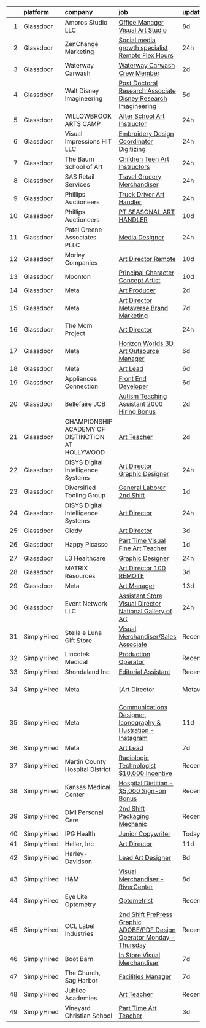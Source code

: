 

|    | platform    | company                                          | job                                                                                                                                                                                                                                                                                                                                                                                                                                                                                                                                                                                                                                                                                                                                                                                                                                                                                                                                                                                                                                                                                                                                                                                                                                                                                                                                                                                                                                                                              | update_time   | location                      |
|---:|:------------|:-------------------------------------------------|:---------------------------------------------------------------------------------------------------------------------------------------------------------------------------------------------------------------------------------------------------------------------------------------------------------------------------------------------------------------------------------------------------------------------------------------------------------------------------------------------------------------------------------------------------------------------------------------------------------------------------------------------------------------------------------------------------------------------------------------------------------------------------------------------------------------------------------------------------------------------------------------------------------------------------------------------------------------------------------------------------------------------------------------------------------------------------------------------------------------------------------------------------------------------------------------------------------------------------------------------------------------------------------------------------------------------------------------------------------------------------------------------------------------------------------------------------------------------------------|:--------------|:------------------------------|
|  1 | Glassdoor   | Amoros Studio  LLC                               | [Office Manager   Visual Art Studio](https://www.glassdoor.com/partner/jobListing.htm?pos=130&ao=1110586&s=58&guid=00000182de1459c29524b0ac61ae6c3f&src=GD_JOB_AD&t=SR&vt=w&ea=1&cs=1_526ccbc9&cb=1661583252283&jobListingId=1008079605551&cpc=2CAED5C921A5F994&jrtk=3-0-1gbf18mfbkckq801-1gbf18mfsgagk800-696f89f6fa5ef1d8--6NYlbfkN0CsHLZhVaSRyxX4eWT-WI9jKtSd0n0G11sDIcHFyO3vZARziBM-Mrb2J7P7rK0TY9VAVLdwdC90gZF8QXdv1tDB9Bnyqdf3oeqRvIw0coleYUp5jInAsQ-nnCs2Mo1MztndXuBtSTRX5X0bJPcWsDGjCc-jtl4Z8B15v5d5DZvyTnQzVLFX0Ve1KmcPz3fXgJkIR8O-3h7wBO8-lr2BbiOYH5DTzMjvN56GNU5_t5MN4hbjy_0Gz8GQrBpHab7YLUWJ6XIY1L8z7ErC-8VB05XBOowNYQw0baBf_6V0S6BceIMhQ4-j73YKolRReDVrQZwMS7JijaBW1-7GlZItek-P1iQGfJhDyXYvFpJKlx3WfMsowyM3ZZ1bGH8GT7xd4EXVzeet-Os_XLOYEt2iptJnEvpRRH6QuuvhStEyJu5w-kZQOWrKJCZvZhvwVnDXI4AJ4XbZfl-mUKPvZAwxCmZnVnVzq-O0CkHngrhMiWTEmXJ34U-J8gxxff4Bkdj731KPoY--q7tnlg%3D%3D)                                                                                                                                                                                                                                                                                                                                                                                                                                                                                                                                                                                        | 8d            | New York, NY                  |
|  2 | Glassdoor   | ZenChange Marketing                              | [Social media growth specialist   Remote  Flex Hours](https://www.glassdoor.com/partner/jobListing.htm?pos=123&ao=1110586&s=58&guid=00000182de1459c29524b0ac61ae6c3f&src=GD_JOB_AD&t=SR&vt=w&ea=1&cs=1_a555169a&cb=1661583252282&jobListingId=1008097089832&cpc=C4A69CCDBB3B9599&jrtk=3-0-1gbf18mfbkckq801-1gbf18mfsgagk800-cc59ad877b1d5c37--6NYlbfkN0DdLn5tXN_RiyJSiFodarGZFJKa8s6F6AK0THPBWp05MQOFQCzoYzZxMhuFslO7ZNThBzeeXkP-N6w-D-MwDaAx6x5tjMKegXvQ5a50KA5rTw7QeKenGgHlCc5YedCXJ_x32svpPV0INv_c0T9ixdWInxrPRPAot0y60xrDqi-KNJpf3VgJh_9cWhIpEj-s6yMzIvjqS3-9siyRdnRYBZmMSKkaP-2Yt5rTbwsk8gSE_mulLWz4OPRTrenUYD01dlxPz5Wcr_mStitwbyaDQuWF9NEk1ZaVc2hlzyPeXH5rUZr9Z2POkIoPTrGgojsynae66BIUzbjFJ_wZ-CsKx-NYCauXzuHIJGX598gfsyjVQxMsGFMSmrV7ImhQJ5em2qOPSXcjiAyhq-I6f7vWfmix90DnJxDhJNqNM4_CMqyiMnt9CWGFqeJXsxm28kW3ffOjOrakXhCsjddzuKDslsroh6oSIn3E1xspMApmcTgYWlGLBZdaZcE3CjgZzCldL1c%3D)                                                                                                                                                                                                                                                                                                                                                                                                                                                                                                                                                                                     | 24h           | Remote                        |
|  3 | Glassdoor   | Waterway Carwash                                 | [Waterway Carwash Crew Member](https://www.glassdoor.com/partner/jobListing.htm?pos=117&ao=1110586&s=58&guid=00000182de1459c29524b0ac61ae6c3f&src=GD_JOB_AD&t=SR&vt=w&cs=1_22fb4771&cb=1661583252281&jobListingId=1008091475821&cpc=1120CD366D53BFD9&jrtk=3-0-1gbf18mfbkckq801-1gbf18mfsgagk800-5d639d774ad580fc--6NYlbfkN0D8O-H_wUvDZzcT664clKWU_YBfYT-A9tKBwOCfBRnV_0XugKRruTf4p3srFBOZ8umhIoBtvODp6aDSZ09QmMxmLfHULB3U-jyEsljy2cD7fLoUtSwJ-LXUzdIWL5HgfRYsx9sEwBrflTr-CTpmsmkD6kUVFv1Z2QsKJe9q27iljoq_Nqh8PXyV_aAMfbyvymulRbN2fmV2QCOSzLR1aXqi4qeMuxFi7HPdxktbVpAg2J8eeii49V3dlCqAhSMZWtGIH5dmxiOxowJtXXuIvgRia_R6O12zbGKom7V5TEfpff2adRQUrPHrh2l54oJg8eq8N7ahI5ITjLKfWD3DIqq9ietSzQz0qEA7H2U-RW22XSes-vCBXkFLi0cuXL5wl19IyVpBTy5g8_p9k2GBsQwH_yKEzvSc1fm4o-8zLmWD5iEN5RuvL26v1cWlDV2HyHACJwAEWJfU0w%3D%3D)                                                                                                                                                                                                                                                                                                                                                                                                                                                                                                                                                                                                                                                                   | 2d            | Kansas City, MO               |
|  4 | Glassdoor   | Walt Disney Imagineering                         | [Post Doctoral Research Associate  Disney Research Imagineering](https://www.glassdoor.com/partner/jobListing.htm?pos=122&ao=1110586&s=58&guid=00000182de1459c29524b0ac61ae6c3f&src=GD_JOB_AD&t=SR&vt=w&cs=1_954d6212&cb=1661583252281&jobListingId=1008084142149&cpc=217C45A42544DB93&jrtk=3-0-1gbf18mfbkckq801-1gbf18mfsgagk800-7f463bbb6c85db1a--6NYlbfkN0DAFTyt7pbDCC2JPO79CSdi1dIb81yjczP5qsKcZIxgiYm3-7g-689UDqHItQTwke_kPIYZDxVm-ALLPdgrDzQwUVP_sGPnezeppmUXtn9dJrmW2UEE8mhqrHMiiQ13qtgFdLll08-2PlaAMNLkiKyYdDPJ9ELJd-MPHtHLtDFUZamkdSA8IBbAvyUqNWu9GaSMNS_n0K0YfWk2XBxOv_sXJA2n3dy35DykZf_RrVTflTPV0HQbnOuWGQ9fc3xp0yTu-W7O5S94r4atHQBJDjASNLFeaxJ99jfmiWbF0KgmCKRtEk62iGUcNRX8VONMOfnVAbJMKGn2xf_5AWYXmNuqZ2JvQl311cjedEhOkWS0QL1sFkgNPnqxPjY9caPZ59KyQeC7f8d5STMXrWbAzQb3opexMgofK0wR3Zk8CAzKvG8BTBBCrYKT)                                                                                                                                                                                                                                                                                                                                                                                                                                                                                                                                                                                                                                                             | 5d            | Glendale, CA                  |
|  5 | Glassdoor   | WILLOWBROOK ARTS CAMP                            | [After School Art Instructor](https://www.glassdoor.com/partner/jobListing.htm?pos=104&ao=1110586&s=58&guid=00000182de1459c29524b0ac61ae6c3f&src=GD_JOB_AD&t=SR&vt=w&ea=1&cs=1_6270b1ac&cb=1661583252278&jobListingId=1008097169340&cpc=F6166180ED45EB11&jrtk=3-0-1gbf18mfbkckq801-1gbf18mfsgagk800-3f3526c8a7e886d4--6NYlbfkN0DLxniXb9xd09bch3T7EymxCrgj1jiT2kSu__xrmi42oF2YgoI96r1rZN47Cw33qDa-4PskbWzkLzBnR4-gK0k8kocjCkVEBNidBNBb_SS30VUH1nziEMb8LAaY6MUUwWk4RsryZEBD2HLe0lOspbhHUNDBNGXQtBn4JFhcrIJv6wH8fO4tqzJnrWgf6a_0PIxscrZx9rm87wwPYFytN6F_QCU0yqnB1czzq1JrVY6dapgTygseVSJ-bt4Pw8vKDQ3TylvPRsO_dOlsur8t8XPC-rAUc7n0S0IsEpjigAd4bsYE28up-XeIrdQr-bBtGIFzzbGAwb_JYxX3TgW_1dF2N71qy3rXryC6fS_OxNuxe2yfxrvkQvAXUOTPOln37oneUcq6RuXQR4BFGvX423aTNDMWUJpL_tlHy2QfAdQRsIPzGio3Nt8Lo4aZoqLQUHoHaYIlJLlIrfmaXLHemZvkP8UNBBg2RNXvLG3FPdFsrL_CZt-mWDanMQqGCl3NQDKj_4kPLmK-pw%3D%3D)                                                                                                                                                                                                                                                                                                                                                                                                                                                                                                                                                                                               | 24h           | Tualatin, OR                  |
|  6 | Glassdoor   | Visual Impressions HIT LLC                       | [Embroidery Design Coordinator  Digitizing ](https://www.glassdoor.com/partner/jobListing.htm?pos=107&ao=1110586&s=58&guid=00000182de1459c29524b0ac61ae6c3f&src=GD_JOB_AD&t=SR&vt=w&ea=1&cs=1_473498e8&cb=1661583252278&jobListingId=1008096844227&cpc=90E10D0C903B794B&jrtk=3-0-1gbf18mfbkckq801-1gbf18mfsgagk800-df2fed9b832d6516--6NYlbfkN0CF634O-KVhToyPCYm24OoJfHlWCs0MWV6RwLN24CYWrlGpCiDnZc8QE-R52spu7Fa4nhx4dl9WYqHi9TufXh2dR6eS_edoJxiBtrvYLGmTFyiViVHLTPPwSh73blIuVdU-L2jOe3XhH9QPuMDelk6aPiTO3JpMbhqEPaOhku5uIrGa__Ms0LgKeHA1b5NgkYxAg1bIg66CoCmEYYM2ltp8UtceJeS8B1S7ucNCtS2yvyApHUr9lBy1-SnYdxDpAYHXXl1roqSif7cd2vWahJ_oX8nXjcX7fdVGVoyEU8-g4IMEQ8yZJI0tEA7qpdJ2EWxwYicXa1A51WM3iw6FyJCNjbxiumW_qOkQIQtJ6xBSqeoHaK_AcnXZ3JH4u7AeN9LOv6nAEeNe0X4T2xVKTxE9fEMFv3G8rVf30HdpcRbe-7Pmsbid15Vas1jj4iVzMI5zltGklZAAf_gPZDeMadJRfSJCvshrg4N_h9HDb_ZNbrZENq5AizmRP5gjrRfSUBcGx33T1BwccD2qCKY-ge0rI-WC498Xmqo%3D)                                                                                                                                                                                                                                                                                                                                                                                                                                                                                                                                                              | 24h           | Milwaukee, WI                 |
|  7 | Glassdoor   | The Baum School of Art                           | [Children Teen Art Instructors](https://www.glassdoor.com/partner/jobListing.htm?pos=112&ao=1110586&s=58&guid=00000182de1459c29524b0ac61ae6c3f&src=GD_JOB_AD&t=SR&vt=w&ea=1&cs=1_3a53861b&cb=1661583252280&jobListingId=1008096851553&cpc=59DF70BB7E75A6DF&jrtk=3-0-1gbf18mfbkckq801-1gbf18mfsgagk800-ab24f4a932d68ff1--6NYlbfkN0DzaDHVbxJ-LJZej0v9fk4K-FwNocoxjQ_zxp68kPBvcnDJ4c9ythlA6HojQ59X9-iP69_nCopKKtDie4LVmDzW5uXwY0Jg6R8KlmscmRIcFBkR3aBzzS6El1Ec1vIbvg-wP9_13-qrJG9P5s_3lCODgLrDylKDr7gqiSyTUFhft7fazyi_Byh9gzpNjVxcQlrVVCONbDdkE6wYNT4jR6MabVNOCHxNysE4DmI1Pky63XdqCircu8pTi_B-AJQ7uTigs-AO6riWXHpXNer6n-7cuHobnu4iZ8D1XSlpBr_geD5OtBM3J4dzcNcj6Z-Rd4BWSxN4GlcuIiMgQEtzt9SJTBucx7kxl9Ayevk_-67CmtyeJlajtzgfwSGtvhbRdNliKIs6lJVRdD8fXkbnXRhbKAIyHQsB-JUA5FwQTHYYgNGPnnm3I-2BWxA52NQ6fZIHW73GrGPIv7KhAKl_XCvIfEAJ2mmSY0-t38wTs4gU8YxMm6E60qILGn-oEl3DDpd2ffow_WYH6w%3D%3D)                                                                                                                                                                                                                                                                                                                                                                                                                                                                                                                                                                                             | 24h           | Allentown, PA                 |
|  8 | Glassdoor   | SAS Retail Services                              | [Travel Grocery Merchandiser](https://www.glassdoor.com/partner/jobListing.htm?pos=113&ao=1110586&s=58&guid=00000182de1459c29524b0ac61ae6c3f&src=GD_JOB_AD&t=SR&vt=w&cs=1_06617806&cb=1661583252280&jobListingId=1008097605505&cpc=39A4E8CE329AB187&jrtk=3-0-1gbf18mfbkckq801-1gbf18mfsgagk800-309e5348c06d7e30--6NYlbfkN0CQzBVlL-_S2-4_8H9JZKVxYwIQBEeV1NOJ5l8B7VNgiy0V1NVle_ip5MoNZWZfLEdm6rXUZMPtJuHZLt73w3qCHeqyySDrOovlVLIexZRYMWKKR5FCCamRallw240sxEdbz-sz1ssOwAA2GkkiXIkR0daan_59UdbatMzwnmvHP_UxZzTLM4YVly9OD92LTeqocnmpezlsxDUMhV7MobzMQLjajrMXX50WwP3vzxzbKR5sTl0ZFo1v5lObzySRdzXN0ya29P7HzFyUd8VJ10ulNC4FTxBwcm4bgnbWxX6vAOt_Md4bWzkrUxhD79lTdSu5M2tPJ1660ucNF2_gRhiy1TZWxMJO_oO2r-Qcz5-nAOMyazs2D8btQZzKrt6MbyoZvcYbz9_tdRLWHKZEkxHJNge2J0EDs9I2VrQSsoUf9Rg3oSQmquKQ1kQ7mOUNXQMQ0JaoQCZmusTyj7em6ATS6cVhrCoDha154AmCh4DkCIXV7xz_5Ct67ZjpJYCAtkQF2hs2GVJnsNj9fBBds8jN2xc9a73rxJ5Gzes3KXYfs1hUc4WuyFOmZbNEh1Ww3VCqiYXNRaMIAdB79m_epbXM)                                                                                                                                                                                                                                                                                                                                                                                                                                                                                                                                | 24h           | Pueblo, CO                    |
|  9 | Glassdoor   | Phillips Auctioneers                             | [Truck Driver Art Handler](https://www.glassdoor.com/partner/jobListing.htm?pos=101&ao=1110586&s=58&guid=00000182de1459c29524b0ac61ae6c3f&src=GD_JOB_AD&t=SR&vt=w&ea=1&cs=1_21748415&cb=1661583252277&jobListingId=1008097471609&cpc=EB7D0C48CF87B7DE&jrtk=3-0-1gbf18mfbkckq801-1gbf18mfsgagk800-0742a990cf271214--6NYlbfkN0DyptmyVFOP9rHRQomu1Td26-wpbMXjx16L_ShAujlzKCobDmtA4_roqKG-z4B4zpfMToGKneum-ppSJPZ51TOYjj7bi3NQuSN_9Kcpa2Tp3ZuzYYm_s6Z5B1wLj6Ux972ueizhdp_VLqXY7S_vFknJH1RH5L7Rat_UC8t9NDBNKgdhTyIirPTQWWBpdcewILvw4A84mqpQyc7XeUouybeGt9GN7myGT1wuxC95yfiDa_6ctjQv3hgFlkCiVYeiqdpiweaaks805okvPnCkfCdYtrPK9iId7J0pQP_1MHBWAWZUMHv7oJrJbC1nZiUBH--tRUQGb68VzPT6svBz27E3rnCelYaU0Yj7ZiDz0SCG5ZqELSrNtrs8OKjqoMN2_JleolS2dd3ds7p_PMXZ7vSGUggutgu7R8XCZiRHUCW79AN88f4E3-Vy-gnmhmSrt9fVf1tMYdl_IBC-nB839wwkuzqSCQDXnXa2R7xfj_CVcB9ydJXz027pQT3_iiopgMbQiXWe0P6qog%3D%3D)                                                                                                                                                                                                                                                                                                                                                                                                                                                                                                                                                                                                  | 24h           | Tristates, NY                 |
| 10 | Glassdoor   | Phillips Auctioneers                             | [PT SEASONAL ART HANDLER](https://www.glassdoor.com/partner/jobListing.htm?pos=108&ao=1110586&s=58&guid=00000182de1459c29524b0ac61ae6c3f&src=GD_JOB_AD&t=SR&vt=w&ea=1&cs=1_e88f5087&cb=1661583252278&jobListingId=1008073800450&cpc=B5F6D74B4EF69A07&jrtk=3-0-1gbf18mfbkckq801-1gbf18mfsgagk800-a59bad129a226b09--6NYlbfkN0DyptmyVFOP9rHRQomu1Td26-wpbMXjx16L_ShAujlzKHmxu3lP8I3oT4iwkoos8lCBoi7_HHnfh7WlPnpvc-Wuj7qlAfZgULfooTc0yvhqEnJD0J7glwoJbLAc6Ew74RGB77jH9pv3tw2d8yBAQYiGUno-7-bq-a3Swz6NUf7caT5trSrSiLLRHsxOoK_QNERcxWDCkDPGngDnINp3eJLYaXKW9rv6HyLdq6aq56DOowPn7_5jPdiOqfKjtLdyoeD-XnSARyZRTaCL9qmGygh9l6DqUMmxeoKFh-wreecCh9aAc2rrx8PC0PD9Oa1d8OcDaHM-znAEZtnnE-_QIclszsDtsX19d3HCviho2FAEzfSWwRzuMazF-BZg-tLMzFkPwKuN-sgk1ggaGBUehJo0-Q3U9Z87AAVvv5_jZq4OdL7GI_vI2FCng0c5hVsfE8vrrYL6u9yagRUIGB8EV__CyDtPzIVLx-418GSF4zItVj8AgyAFSz0X1YA4q4RPITBWVPCg-VhgAw%3D%3D)                                                                                                                                                                                                                                                                                                                                                                                                                                                                                                                                                                                                   | 10d           | New York, NY                  |
| 11 | Glassdoor   | Patel  Greene   Associates  PLLC                 | [Media Designer](https://www.glassdoor.com/partner/jobListing.htm?pos=111&ao=1110586&s=58&guid=00000182de1459c29524b0ac61ae6c3f&src=GD_JOB_AD&t=SR&vt=w&ea=1&cs=1_921f3aa4&cb=1661583252280&jobListingId=1008097891068&cpc=A0032DE20586B9BD&jrtk=3-0-1gbf18mfbkckq801-1gbf18mfsgagk800-caa3e7e7b5a488d5--6NYlbfkN0B9WjV7i3B5AXY7ZAAe3N78B_OE_92OhfT0njimTt-bFc5EOwFZuGjd_gLqDq_PzKV2wdh_RIwvdY9CveKZ2okalsUlRKE-naO2-4SppJRVrVhsH39yS7QdV2jOXxfl3JR_phcvMdXqnFE5qg9ucuyQVihfASGtcPYhZ6cjG3KDuBRxOZEw3DKu8gufdZ06KOATE4QENfy7gnx5F5K3jDxU-zCIDLojQ7KzwcL36r_ftiLkAECsrpu1KBJjEZNdbOjDUb8Ie-NkVvMt4mSkrPb_OTGsk7isxS05YBmJ8qlHsTiGBF4LqeyTeAEd221y4298uKu1fW3UnEfIYYN9eDm62F26kxP1L4hWmA79IXVok4UhTFKKe0sQnaEOPcjrD4UcXlpZTiGME3t9uG7HY_AXSSse5aDx9RQ_ie8d60w0FLuFMPQ4xCkuarAjv2c8i5d4ou35jLCaTx4Wv9COfD_VurAPTqf73fRt34Rd4_AtDOUbp7Fw288cZJOPsCvt3O0%3D)                                                                                                                                                                                                                                                                                                                                                                                                                                                                                                                                                                                                                          | 24h           | Tampa, FL                     |
| 12 | Glassdoor   | Morley Companies                                 | [Art Director  Remote ](https://www.glassdoor.com/partner/jobListing.htm?pos=121&ao=1110586&s=58&guid=00000182de1459c29524b0ac61ae6c3f&src=GD_JOB_AD&t=SR&vt=w&cs=1_f876e94e&cb=1661583252281&jobListingId=1008073171335&cpc=F41FEAB56D215062&jrtk=3-0-1gbf18mfbkckq801-1gbf18mfsgagk800-e80066f266634572--6NYlbfkN0DlkhVLciOhxMKg0RQUlkqKrj3osJEH2Jc6bXeaF8ydz74wDbfJXJ964nVhk1mlF0YdMXKe8FLYfMf5jLGDMQBGlti2wttIVdByJrJbY3pi3fzkalLVZLCgptw_Ejsv7hHyKs0bwt86VXvw5jbDtnhWCD5_-oIsoi2iDi62F5zQ4yOC83kSK6pgQk8q_0gZ41RLdG0jVFbJTuYV0r3VGg1GP7oPwJNFe51pUSdgj3kq1u7NQevDztrHrR437NA0wzUrZdIdt8NQ55-kRHEOf0RnmWQivpcuc0ky5vL7BM0e2u6pAS_vxyt1CtzCUr2aOQr5DLz2EZuPTjtdKXXqvIIAKK37ODCHK1P4YM82Iu1FvsrJFkXb1Tmt-yLErduT-dZQQnchYZNGUrX9Nt-D6QJ1rv3C80Po1pOfUgLzZlwtBQBZHcCGbs_moBpjPx6Eglm9_VhvKAWQ4yv12S80B9LnPGx4znMm7vB81V9jtVMekQ_PiVKSypZa8tQcCVLNw0JMTCk0SENpOUUhYXaX5X1R5BSKYfxpdW_6QIXROQQkGvsbvNBPkbFJV5VdZZ7_uV6sMC0XYq-mcW1m-xTurGSxVmDY6eYDNnt2f6NhbYloCC2NJ0GezmjJC9D9g2N2hr_zeRVAYI2NYxSPsNdZbFLdA8wS7O1MeFJ7we9eKEFEVQiZRHM_Gdejewe1K8M5xsqMmhctx1mMMef0vQ0SzwYz4Rt2vtfxD0i-u_XGIipgW3Pn2xIDGDHwVEx8Wd7nweU%3D)                                                                                                                                                                                                                                                                                                                                                        | 10d           | South Carolina                |
| 13 | Glassdoor   | Moonton                                          | [Principal Character Concept Artist](https://www.glassdoor.com/partner/jobListing.htm?pos=106&ao=1110586&s=58&guid=00000182de1459c29524b0ac61ae6c3f&src=GD_JOB_AD&t=SR&vt=w&ea=1&cs=1_bdb1cd1d&cb=1661583252278&jobListingId=1008073918585&cpc=22ABB673398E21F3&jrtk=3-0-1gbf18mfbkckq801-1gbf18mfsgagk800-711eb51c77d8815f--6NYlbfkN0DeXU0vMxLyKhfauY-dgUBa_3v1DHLtGGo4EP_Dl8CiYxWmGmi2SrY3nqq8NyI5Cw7ayTIWTsQZYYt-odM0qAwssdMXIuNJdXB9Um0ErrK4sER3CfHh8Uj_keUrAbC47M_zrfwD2plL6r4ub-v-q-Boxv4Qy4mH8RFirVvz0Wac9ymWZ_XXfh3madG5tLA9lt9tWnFNo5l4NUz0bwJ-XgJP67vOZkgi1JZxpzRLB-kXshmxUjhrkc0JvGUz2Ei0LnLlTUsdU7HCu1Iv0HhKKB4zEbh-Ja0STlUIkGw9NxJ4SH3MMCVyRzAynCaQVywiTgQsY1_-sfjRemrIqLj_cLesfzLrl_MU9HKRQDSw6eb6ncPNBR7PO_L3s1iYByzWqh64BzT4wEU64nnDSTOdPyNATwJ825cMWtDqrY5LXQvQX3vGZpINQowamop4v3Kug1UglP-NUJWBwvpQ8VahiWPwovu99O8nRwhEBPyvEmUT8mMHLj0ThR3n8Uo1I1lAqfqZwSCrMbwaknJnmuLrGK5I)                                                                                                                                                                                                                                                                                                                                                                                                                                                                                                                                                                                    | 10d           | Los Angeles, CA               |
| 14 | Glassdoor   | Meta                                             | [Art Producer](https://www.glassdoor.com/partner/jobListing.htm?pos=114&ao=1110586&s=58&guid=00000182de1459c29524b0ac61ae6c3f&src=GD_JOB_AD&t=SR&vt=w&cs=1_3b173dc2&cb=1661583252280&jobListingId=1008091260180&cpc=9DC6E4D8324653EE&jrtk=3-0-1gbf18mfbkckq801-1gbf18mfsgagk800-2970004b5628a417--6NYlbfkN0DYl4UJW4r1Vl7FEn6T9F-rD9lpC-0oMJVSiWjK_MGUd8e8cHXcpv6KPyjLHZEfqkWa64WtQjPMGViPZl7GclCka9rgheOE2ZCKBS8zn7uV1DWDgRv4I3SoWXvh_KGIDfloPWJmjKypOWs2a5_yvRkqrTlI4wJ5cMl-8Y_j9H90nFJO9RZz6auYJG6cqzwZy3_81nljR1UYplMHqWYBj7yY-iMwNod0c6dY840e9juOGrVDUAK6s0NOnH7_wzTZe8O72mNt9XM3I-6DQxEI9EzKL5arFkH7-mKG4JHUyiIbgwR02NRnuWezhPZn2GP-TjsiS5iSMWKIT2V4uKoxbOVQUvFxLiR-ys9QmbYLlzd2NHMhF59vggZRCgOFx1h1Pb3tNU-EB-r5mxdjW9jN9AwdqOuSwJiX-tM2rKWATKH42kRf-qhWXqOSJAk8MTzrz9ym2QKMEUo1uXlD_HRFe_G4htEBrVLbApsgJ_CKyg-ZPgnMnVtavUCLcoc15C3k-zioiuIaFiB-Ru6ir5c2l6D7rHVqYquC0SiUd8wW1YgKgnIgg6AgTZyhezETea1uBzG6VqMtCJmUqyqv8v_UTxUEWnYWPcSwbwJGZgn2EHX96QbWhQpKcZs5p-jZyksPWQtqooRiqRoE-hdspKS2e34uWCW9aPzTqGAMnQYbWdJ_GyhfUGZqTSSHYfFCbh8glklDm0S8wRWFTJ0bEMPUn9y2yCLQzcJqFx9i7Lp9Lh2XEGygIhNR16raQDif5VesFA5v_uh6jAElOBFNmz2XJUW4XzDEQXj9Mn5y6O-2xdXzJde--kUO4dpyP_xZ9_TyJ5Tqz3jm5pL5aOFO7bTMq-RA1cWlVBC-ER87yUa0ZpBR3HRNpw3Rng-F9GvK9cLZ9Dk6GFyA80HRmRlJf9KU5E56jQCP1UNVk_BBxiT0KHzds8zj3YpO61hO82Cfs735KsU7kQw9J-tIW9sW_GhonH8jii4kkmbHDlTR6NULp9IiPnMR5Wwne5MgsV8R4XR3i6IZ2ojz2aKxlRX1svGc54Z7UqWAx44XH3lRF2WDcV8nQERvDLsKPXWNlq6iWM7u4-Y%3D)                                 | 2d            | Seattle, WA                   |
| 15 | Glassdoor   | Meta                                             | [Art Director   Metaverse   Brand   Marketing](https://www.glassdoor.com/partner/jobListing.htm?pos=109&ao=1110586&s=58&guid=00000182de1459c29524b0ac61ae6c3f&src=GD_JOB_AD&t=SR&vt=w&cs=1_4d115c67&cb=1661583252278&jobListingId=1008082143145&cpc=1160948BCBA38B5B&jrtk=3-0-1gbf18mfbkckq801-1gbf18mfsgagk800-5d85ac57e5bb32d4--6NYlbfkN0DYl4UJW4r1Vl7FEn6T9F-rD9lpC-0oMJVSiWjK_MGUd8e8cHXcpv6KPyjLHZEfqkWQOuzUnKhA0viuao6B-ktH6zl_2Dzepl_ql-yg37-CP2E2NdIlWwi9DdJ5meMMBatWwMejBFMxP6Gv7NiZeQo927wSejszhTEIbTWnIZpFQkRTv0byX0Phk8DvzIkprwojvHu7aa5sV6Jdg6AreIWjJQ7fdyegsOQSHXHNwUwscrHPJl3rhSEf5f_VQ7dq7wZ4NG4M5F9UFpgNSU22RvxVpQG99rerHMD2cv45RoAItQIqjtiUAHd1FEcdsTpmup_eJP662AmQ493V1zB9y_TO34yAT942x7H6uLGb625oo4T-BvkBYoC7rJEWoLKW54McwLapmQTav7sHzHyoa_SgI2U1GzDmUBjHKjRj6ynkn4t6EvyyT6InCxjjrGcjqJkZVSoj_vmcm5YU6CvzWFTkm9n4JD5w2FpnA-0wmItCUkIqjAkB069p2d3aRWJHGFEaujriFIdUh6DoPWohfpVgdZvca--iP22AZiXvRbcM5SJc1WjnrirzXhW-EFf3enTSTnctKl3suOgjO_AAcXO1AQa4iH65PH4sWIwPbEBqU2wbuiR-sNA1wVgwdxaLOI-xw_wszreTSELcwWfWbVblHeikBRVlOqa1Bxf22kuCVYfXKwbyDw3GYCj0srZK1wBqDOdQzVmOfx7vGEBipTnipxURFXsRF1QSNNOuvEjAuf8TQMqdvdfcsulsK5njZ9uMLuog_SKF3D0Jsh23tvS0onDBmCs2_AzRA0JRYFHhlelTHCX7MMrjO57lhLhtXwhu4a4CkJOzBH6FW_TdSmTDK2k2lS3whBM2zwYjCjpH4n2Vlc-aSnbHrd6gDXd0bQlk1o4oNDeotfRS4Zt-XeNY8PAaej1vYP5pHRxsWqs1gYjeQJjNmcN3Z7OgPc3lhDYvBKtCwXoKRhUhNLQnf649aqp_sleZTQw2tp0R6Glmf0kFn9gpX60dBBQH7GJT3PzuiVqkOGf9OlBnMhxCv1eOt5RxZiVyX4VQ40BfeMvb0d17mPVhwZGoTiLFo5y3pM4%3D) | 7d            | Remote                        |
| 16 | Glassdoor   | The Mom Project                                  | [Art Director](https://www.glassdoor.com/partner/jobListing.htm?pos=119&ao=1110586&s=58&guid=00000182de1459c29524b0ac61ae6c3f&src=GD_JOB_AD&t=SR&vt=w&cs=1_89fc0c71&cb=1661583252281&jobListingId=1008097814709&cpc=F4EED0218A761C36&jrtk=3-0-1gbf18mfbkckq801-1gbf18mfsgagk800-dc9f75f2f1a0eac3--6NYlbfkN0BDp_epf89aHDQhKpPegNJQ_ldQpEFZQsM9OcONMGxWx6pU56EKHF58QjVdAUvn2gWoL-Ic8rBLwVGzJNtxovU3hFXD-_TaIDAIAkxXX2pCOtlFGKJdKKMoG0XXpMAqf7B2FlDTK8le21fqVoXF5-QLlOmUHzDVaO8fUy-sKfbkHabX9KY1EWrE6u8O-T_P_u9dUT-pmVzgrSk31MNjg76BsSNrwrpY9lmNRjqyId342DPOtGX0pu7FmCp1Es91Wnos1oNnk1Ey5_YIlnf4S11NSJ635graPZb7cQDHFgR4mobK4QahfJAKKN-BROP3b2zByYf2gNzG-ae15-ZFfFTPOTTsuJmgq8DpbRBnyfI51BX_ZKCcryMvCw7_ACta_QlfXWjHYOQ4dM8HgZ149r-0zLq_tlXrYjVilmDfpeWpes2Wp78opEqdcuNvaGHmc3EOab2VsJCPPxa-A-L6-oZ9O71eDU3IVWqtZX85MTZ-87zPacvMEsrWTPA5MSvBwu6LXQMmp7aPw7GvzRlmuJy-MhyxRJSvb_zuEnKDXW78y5HqOYV-pQsZzpQj4-lUqLOunaLguYydsw%3D%3D)                                                                                                                                                                                                                                                                                                                                                                                                                                                                                                                                                   | 24h           | New York, NY                  |
| 17 | Glassdoor   | Meta                                             | [Horizon Worlds 3D Art Outsource Manager](https://www.glassdoor.com/partner/jobListing.htm?pos=115&ao=1110586&s=58&guid=00000182de1459c29524b0ac61ae6c3f&src=GD_JOB_AD&t=SR&vt=w&cs=1_f47ac1ed&cb=1661583252281&jobListingId=1008082455730&cpc=56C4EA4A1A191A49&jrtk=3-0-1gbf18mfbkckq801-1gbf18mfsgagk800-21fcd2b74825f3c8--6NYlbfkN0DYl4UJW4r1Vl7FEn6T9F-rD9lpC-0oMJVSiWjK_MGUd8e8cHXcpv6KPyjLHZEfqkU0DvzXukPfCu76D8I-M2k_elA87arVqFr8hMqhQ3ybhmaVgKQoP9OLHzxJWKpt_MtPfQWX9k9UN_PeUagowUrlsGkSJZVerz2spCNcNDTfebof3lswrzD5ThdROYYEak-D64lXKVWIlCMS70A5KJ-uYvoU6NErvusFckTg38iKQAzJ4fytbXzwPsa6Q0JkZ0wOrYOvp3vYEVplwGgHR8rnChShFD_Bjq4cIhrot_TY_UUgC8wPkMkkWyojktlAH_RCCx6a9oTOuY-dzGdvwajeKDsQygyrzqzhJhjPoIF7k-N_suTB7XUmK51CELWahdfl4qjLLGmzcsWKjnw5GcRh6y2Ryt-um428ycZ4QvjnE5fC3H-RFKTDE_rJCH_UPY0J7gXCYs1NHoDdrDjl6MeLouStFpWbLRoclogz1cWvB5-b3lYgaUUeVCvL07eRbtHVlBzuiFTv5FpYRe0WMfQ2mN-xrxbloOU6RXTzEsh-7ryD7ZiPvJOcleqN_DC1UIX2CujGcwfBC_GtJ5lOuDeUqV6zF7tfFOsYvQkjOVOIjwV9DFBM7x1wyzwW_sN2bBR-4hK2xVeGbpfJIGFSnQYUNBpfh3soMf2UYLzQrqe8TpklNHlJjkY116XsQHMQ4Vuyoha4Ks7agzO7FNFEWttvDlbSLHJuyprAhsT7xrrKiV51QFRL-IVMJHZJy5k6QSrNVKUpWf1cXM8-VlC378v7cDxWZmNhxQwQrOD_UmV1ZuR59ykCF4sT4bYhyETXkH42ipwkfvnAUvwir5_OuUYVrb4_g19GncX6ySTl0X_RD0RpZmCbVsgf1xOKmTOqwCDbNbvzwOUqPjzKwnbJITz15oDX1-0WTEJcfgzBvhPpEQUC6ZdkVRCaNK7e0_ZQWD64IPogNC4D9Pz3ifWkjFmtzjfG8rCoSe5lrsEyamSXZ2QV4YZbG66qAiWcDu8mhzXBZafvoDkUEvqo6h-mHESys8kh87moO9M%3D)                                      | 6d            | Los Angeles, CA               |
| 18 | Glassdoor   | Meta                                             | [Art Lead](https://www.glassdoor.com/partner/jobListing.htm?pos=110&ao=1110586&s=58&guid=00000182de1459c29524b0ac61ae6c3f&src=GD_JOB_AD&t=SR&vt=w&cs=1_fd7734ff&cb=1661583252279&jobListingId=1008082455753&cpc=56C4EA4A1A191A49&jrtk=3-0-1gbf18mfbkckq801-1gbf18mfsgagk800-a442a8321026a4e6--6NYlbfkN0DYl4UJW4r1Vl7FEn6T9F-rD9lpC-0oMJVSiWjK_MGUd8e8cHXcpv6KPyjLHZEfqkU0DvzXukPfCjzFBTpv6tpQ2qHPue6UkxXL_DIHcU0iNa4-Hh7RtfoMPFUd6RO4WcMs6WUXdH7-HeWMPJx229nUUgcdbkwkY8UPVp4fnTeW8LhWBkOa0s0l9nt6Qqy96gqZ1rQeLJHRL1zyk3HA_t2sLDw2AshFKpYEVYdE_fsj0KCXQ6tp3vtICwYnyULIpBeEe1NTnungm8MtpQYm7w_GyVzzpFtva4d8dqYHEEk-hs9nhXV0ELEJGV8WAwu737TU7b-cMDqsZxQA5vIIq8F9Vsa57vlq5CoLlKcciWhtcZFEgvhyraps7LJRsc8pPY-gFTKRtzmBpCFvD8aqt_M6j20OwqOM_J0d-I3HapAL_r7SP3nlHt9T45fty3rgbJ0XZej-b3lMQX58gN8D7QNhNHEy-7Nzh0-cz1hyv4UZqQn2wi3hngHGydQEwS3qRTNIqEemsgmxNFAliy9pXXZA62MGhr7-Mc8RXDVFyZ_lelt19lzKGSBWOEY3u2TnN8ilx2HsWFTxbaZ1eSwCNSkQgD5eUy1PN_7zrXJjFFwnGsSpCA7p8OQ41LtV08DyNUApjg-L2kqoBlv7OJ5bxahLIAh56hPIkA9UvNlq-h1GJTLgI3bMXRoJV3EUaBz5FXBTIyS9uiBlw-YAmKPGp5Y1jdWAEIkQ907boqlFvaYJFTqqxn3wnhwA3lG7uX12anV5JxPVe6oiKS9NCXoy_wLhV6Y0My3y20-OMdBiPR7OJ0gzqD7PA4WQxN5b8NKqHhsyEb-VK4WkSnNefdCe-I05wQ8i9RcXZKWrdGJwSLJH6SbyWClK7MY44eoC_6TqnZXXiNZSWWPy9GTD9z7OTdzTFPsqH5mCQDKvBYGbc7OoFJJLg60Rpz8S0FFttI83exA-VhLicI4yjPcqjao0MtuGTiE-SqfzEZQZs2YPS-7gQE64twM-zcbXdeUqe_-cHw74BgQNK2LaTyMlnMbj2PdAWQlcgTA4Ims%3D)                                                                     | 6d            | Los Angeles, CA               |
| 19 | Glassdoor   | Appliances Connection                            | [Front End Developer](https://www.glassdoor.com/partner/jobListing.htm?pos=128&ao=1110586&s=58&guid=00000182de1459c29524b0ac61ae6c3f&src=GD_JOB_AD&t=SR&vt=w&ea=1&cs=1_2ffb0d63&cb=1661583252282&jobListingId=1008082487554&cpc=9DC6E4D8324653EE&jrtk=3-0-1gbf18mfbkckq801-1gbf18mfsgagk800-fff52c7162c9839c--6NYlbfkN0B7asqLSFTVh84QNhoMZnykEkqd3VzFRgpMd30Tm6Y5VENC6MLRtzziPm8JMKUXcGHUSQemXTPQjO0sW2CNBVARtQ-ec8hV--TxbiMnTwXRSEboAnQUKHiiH5ITTwo2s23jlrAIea3HdeTeh0j1c6SpXIYUf3MEmoNzS7Zre51LLzh1OVlfe_5UTRYi4aicUmEgvAK8MJM92koF74_rVEhAHWzrgm2n2cTpGza7fpcuaIkIa1efJosY6bdSElL-wW9LU3fC0WNzFj2cIaeZCMkEOmXCAOsaF_dXd3ZapqSHWvMta2b31CwlFJCD7hXXXrGo0BeqV5wBMe5N9Y2xhFZlEu1fMHVUagXhauGvpymkzAB8ASe05wqgC4sQ8imhCrGoHRAJ8oYb1lMXkgPHV2TkRHK_rteGkeIA8COnaHYZwrMF-PzqfiUsedgQJ3Oq_BkG16KhU04FAx73GxUFhU8KWJbmLimjjNhhe8pa93Cq9BYonJntXQQk)                                                                                                                                                                                                                                                                                                                                                                                                                                                                                                                                                                                                                                   | 6d            | Brooklyn, NY                  |
| 20 | Glassdoor   | Bellefaire JCB                                   | [Autism Teaching Assistant    2000 Hiring Bonus ](https://www.glassdoor.com/partner/jobListing.htm?pos=116&ao=1110586&s=58&guid=00000182de1459c29524b0ac61ae6c3f&src=GD_JOB_AD&t=SR&vt=w&ea=1&cs=1_929d3dc9&cb=1661583252281&jobListingId=1008091501117&cpc=AF8BC9077DDDE68D&jrtk=3-0-1gbf18mfbkckq801-1gbf18mfsgagk800-cdf3b4f4e69de8f9--6NYlbfkN0CzBsw_eo74-MHDonZPjNsCDxTnWEmkUqUGJTF8mblChSTs1j8KjH3IwQpNNz7lj7CaErh5xLOtsNN0tf72Bv2-I8qCyMWqULPuUmPltZtiEgdOAZO8MwWrAbxuoehikCjdusaSj1rYYDDHVIJY8SCNPSxjvLgCv7g1grjMy5rrFtdporLrUqtAmAO8YdZBU25l4SOTxg1Xd2RDBiGny8g6Ys1pK-qu89odeI2g4KgzhhNBwyEqUqlAVBw8OEQxbq51O8KlPL45OWnWWg7WEWwZtwE8Ude_JT_x8iGBTujlfFyF_nYVLdVAmvnl0jtijmfa_863jRrSYfOC0df2Wz5N4FZZggtfXP0LY0QBkQXBTkYu2s2WF8TkbRP8h17zH_XST4iuJ9kWq7dTEGvZrkrZek8ULtF-e3BlCdJ9o3brdynF4sWxAg-vVs2zXpD6wSt8W6dwR7IAGiScgIVF2onqOGtxA-yKLdMS-0QWfg5pNz3sWOGt7tR4h4qH1CeplEt-0nNGR1vEmF-TKp3W_YzF)                                                                                                                                                                                                                                                                                                                                                                                                                                                                                                                                                                       | 2d            | Shaker Heights, Cuyahoga, OH  |
| 21 | Glassdoor   | CHAMPIONSHIP ACADEMY OF DISTINCTION AT HOLLYWOOD | [Art Teacher](https://www.glassdoor.com/partner/jobListing.htm?pos=127&ao=1110586&s=58&guid=00000182de1459c29524b0ac61ae6c3f&src=GD_JOB_AD&t=SR&vt=w&ea=1&cs=1_9df3d8d6&cb=1661583252282&jobListingId=1008091412665&cpc=FAE5E775D180B2FB&jrtk=3-0-1gbf18mfbkckq801-1gbf18mfsgagk800-0169045afb4fdd7b--6NYlbfkN0BmtziupuLogoLPzP-JE_OEH94xnY4Io8mPXWnbxmQ8wMOg5kzXokG1sTA9aI6zW-rBOiaAmZp3G2MC8Gd4oWRVavUJFg3dFo_AteTB_d_o0pNhGEnMFd7dMqQG2Y_DHSwrT8ijeiuJK3wRuEc1QrvdsyrLYxRf0p_TpijNyWAQNQazYOFYaEw4AL2wBWRem5GMXoQXe9n7uFKp_RXDyOvIvHhnM4VwB8yZeoflg8E1gSfEVCY58xPjvMtyEQFbHmYnRHABunSzgl9GZTERbrav3a8PCrnOPWTYd-8sYbVjDSTyEzPWe_TLkvkZs07iNHKwwaEA2vzKW9wtkLKb_4wvQoc2tWjBRf82nEpDs1PjBUI-D2-jeWcb53SY-N2Q34hNx2fTTNXh-pCsHgBDGozuukfMF_CALC2R1YR7DP1Ab_cFkNzemJNxwep5nvxi3sPxQiaMLq0zUorqN82kl_Cs5i-rA2BH4U2jJ8CEhKsOGffgolbpDAoA3OmJoh5KPHLPJHJNLkB2dA%3D%3D)                                                                                                                                                                                                                                                                                                                                                                                                                                                                                                                                                                                                               | 2d            | Hollywood, FL                 |
| 22 | Glassdoor   | DISYS   Digital Intelligence Systems             | [Art Director Graphic Designer](https://www.glassdoor.com/partner/jobListing.htm?pos=129&ao=1110586&s=58&guid=00000182de1459c29524b0ac61ae6c3f&src=GD_JOB_AD&t=SR&vt=w&ea=1&cs=1_f39d5a48&cb=1661583252282&jobListingId=1008097638434&cpc=F41FEAB56D215062&jrtk=3-0-1gbf18mfbkckq801-1gbf18mfsgagk800-dddef2b0830758d6--6NYlbfkN0BTYkY06FZEdAAtNWO-eDAfNklmfZymsMF6eFRONl7rAMN5x_2sHrqXfWPo9rHDxSOybWjqvu5FbRAKp4Ye4mhk6wCx5DqucpuCpsiJPd9HKcUqEkXpl1aDN5rNSk046Z_3XF5vqLZyIItKRiA8UDRcHiI8TPJd4JeuEr9vNGKNEh0SMIE8Sg8Vw38KxjJxq1MxzrSD_tLFWhpK2YtsLLbEGy8wH4CRfddgXFFXT-Pb0LPZEm1Qf_082f3lOONldLDbvZfL9DVEpg2krEw8pLokJcLIFbaUcxUFDKRzlUpuPCe41TY3HWzDbOwcWo-Uul95vts7Ums_X7oj6blBGQ2BTau0G9tWll4XYdJJmSmJ2gVvPkIKPpMqddcv15nijgrg3OCcrFO1H5-elq7Lo3GJk54IIqttYbSmP3Eicta8n7z3e3m24pPoLDzhq6PO6u624NCiFnWTXX8yL5uQVU6obljI3CkDJb3zcJYlhhZ-iHBHa_bdOZKg8eueLHltEo644dzWH_6Y9LEuNHOThoN1)                                                                                                                                                                                                                                                                                                                                                                                                                                                                                                                                                                                         | 24h           | New York, NY                  |
| 23 | Glassdoor   | Diversified Tooling Group                        | [General Laborer  2nd Shift ](https://www.glassdoor.com/partner/jobListing.htm?pos=120&ao=1110586&s=58&guid=00000182de1459c29524b0ac61ae6c3f&src=GD_JOB_AD&t=SR&vt=w&ea=1&cs=1_f0b893a0&cb=1661583252281&jobListingId=1008094104502&cpc=9C2286EA3771AAF6&jrtk=3-0-1gbf18mfbkckq801-1gbf18mfsgagk800-a3c6a9468d478501--6NYlbfkN0DiJNA9_lk200NgMjt09lNfmW6nONtTDUlS9KNOoUtj7EE8rBPIdGGmEyGQst_7lm6bWyK8P2LcflcxlspI45qJl_BuHPf3HxAJwLh4JYsuJU2Sh4eAhxmMqHa9Cc0DokI2lB6gkxshGQPxJ2ENQ0DBK6wXIwtZfhwAJW1wP4GTC5hT4nStBX5C4GIcBMkntVdjbljC_eZsLothzexkx6pwyjZdgEgnQidlSHHL6Hp_yuJpQazbVCG0bRg_7fY3Fn_OGIGg4J3JJPTZ6V2zxA25pwpvflNnWBDFM-iiWT22-qyK-ixavtQD1u2cHUTwudaC7niWg0BZYiqF--9_C_v4HOLHswNYB7mxNlK5MJX9M-gEtqNQ_Yc-9ENmUrmXHXx1YR9YSCrAuS8y0y7Y1aa9jHqMIwa2BYNMBt9BlUsHExUi5BspOLsY5eYN6yx3qiZ9sPaSPOwwUMAeLl9CSEzk4oIPKUYXOFDHuOsV-2MBQYgW_IlefVOf7Pb0I5TDi28%3D)                                                                                                                                                                                                                                                                                                                                                                                                                                                                                                                                                                                                             | 1d            | Madison Heights, MI           |
| 24 | Glassdoor   | DISYS   Digital Intelligence Systems             | [Art Director](https://www.glassdoor.com/partner/jobListing.htm?pos=124&ao=1110586&s=58&guid=00000182de1459c29524b0ac61ae6c3f&src=GD_JOB_AD&t=SR&vt=w&ea=1&cs=1_1fa7c0d7&cb=1661583252282&jobListingId=1008097527633&cpc=F41FEAB56D215062&jrtk=3-0-1gbf18mfbkckq801-1gbf18mfsgagk800-3225a7ee3fe20970--6NYlbfkN0BTYkY06FZEdAAtNWO-eDAfNklmfZymsMF6eFRONl7rAMN5x_2sHrqXfWPo9rHDxSO8BBfiCAXgrSmQQWVTdgcJjeYlrKrBSq3u6CdLdICO4UoF5hMnPPYLuXvsYnzu2EQw1xwHSCjBo5KS5HwfDgxctC0DwVIjlVUf_iCroflWOy1kpzk6MPK_PFqOl-e08oWDarZ1Zu_RAV91eMVwVA6QKxsFsqKaF5wwqK5pE5Q2ZH6PwjPB_fFlrDNAsVkz-HJmpefp6tA7Wkya_TM5sns0dEvOAHga3VV1r-gGu-a7zlz24PyAv8bxhqz0iKsInVgQYmO0zcTdKd8pU0zS_J9vYoCNC7l8nYZW8p7O0O4wSrE3iR5U4Z8euUiy6iH3qAFDKXZrhaRxm69WQlzNgvFirbkQIZNxJIRlrgehELdljcKhSNsM435dePrIYaBdeW8ZjHTS5yPFz99puEzM3pwhWWR4thjfxlZyLKP8_lYQQTU5fJsuzgKw0Fzr9rpKUUZZiPzhoDIS2g%3D%3D)                                                                                                                                                                                                                                                                                                                                                                                                                                                                                                                                                                                                              | 24h           | New York, NY                  |
| 25 | Glassdoor   | Giddy                                            | [Art Director](https://www.glassdoor.com/partner/jobListing.htm?pos=102&ao=1110586&s=58&guid=00000182de1459c29524b0ac61ae6c3f&src=GD_JOB_AD&t=SR&vt=w&ea=1&cs=1_2a0921f0&cb=1661583252277&jobListingId=1008088313303&cpc=020BE1DDE5A95971&jrtk=3-0-1gbf18mfbkckq801-1gbf18mfsgagk800-c0c1a30f1c01c313--6NYlbfkN0Cd5ZvLdai7cR0fypH5_WiGezUQesq24dbKuF0ly35yaxRTBN3h8ZOqpUuZ6no3LTCO_pZlLS9IdtyEOsgDLzH1FGfPy80juuRuR0xta2v8xAxGN5A2COrL34bqiEUjvde6QH_voFGQF21BNx9ig9kgMNkiB8cqwXy0kpGKfh1orvg0YpHGF8JKyWCEEJhwyYByeY1Mt0oBeRtinqjLO_O7i8weARLlzyV6mRE8tOAkoUtJC5iQfsjDcvCkdJX1MYogPakksfiSNRu49MBDBRoerzbkWbDePVHTUsWmhsLg0By_ivTuuX4buRVcx29rrKqHVs-_5YiwCwBj0GMhkhU8BMXja2czxglAA4bOpT-5bzmunKD326pWkzpNvMEpZZaexm-RByvx4S7Sde7cbyRVJjAl5cV1bgpsWKXfFZieVul5T1qRvtZGH6Z0mleWm76xU3Ne03eLYYAUyj3jf9_RqpChV8iZZC5b4K25Xq6u-JtTBsblUtwqlSe8cqdFY2USSLFb1t1q7Q%3D%3D)                                                                                                                                                                                                                                                                                                                                                                                                                                                                                                                                                                                                              | 3d            | Austin, TX                    |
| 26 | Glassdoor   | Happy Picasso                                    | [Part Time Visual   Fine Art Teacher](https://www.glassdoor.com/partner/jobListing.htm?pos=103&ao=1110586&s=58&guid=00000182de1459c29524b0ac61ae6c3f&src=GD_JOB_AD&t=SR&vt=w&ea=1&cs=1_497eccfe&cb=1661583252278&jobListingId=1008094280338&cpc=66EACBD3E279A8FF&jrtk=3-0-1gbf18mfbkckq801-1gbf18mfsgagk800-8185041e500558e4--6NYlbfkN0Amm2f5nDP7FLTZm1sYGe_suTgSxbuhoYSQMBBQbFqPPWEfn9aNa1myyGamLOUScc09TC2NDF56mmgZujFvj7qOKp67M62ioVxxMPXqK-BUIUELuCf_bCqPxI8bb8YyH3KzN5LiVgUt6GlTEP8zVai2roGo6pdnPmRmCDSfUQ5X08ZIUDcuMYcTQLUb9EHJDI1vDVehob5VT2dQctpt19Rr3OcyGwv37SXPdk3eEkNHqtPu9l-86GTlWxRZRijpf0Z79rXZzkBEyWC4415Ey1b-J71qpX00Rg9__-Mt-9WYh_j1I2W7pe8ZZYdW_3_TmQ2op_OIg35m0acklEUIqJi8Sa_xDZwTYasnhQhK3g0L7iXZJwlNRIAMg6d7lwouwZZd07xw2hJWF1JpTDEwnOtGQpCFvphzMaw1W1rJR4F6oZRhTyXu0bysyKMajcCcUBojA802bZH7-ayTRttX-83I87Eeg8Qmvl3a5hQUn_g7LypVqLZF__CHqe9mldWGoI8HtZLGf6T7TA%3D%3D)                                                                                                                                                                                                                                                                                                                                                                                                                                                                                                                                                                                       | 1d            | Daly City, CA                 |
| 27 | Glassdoor   | L3 Healthcare                                    | [Graphic Designer](https://www.glassdoor.com/partner/jobListing.htm?pos=126&ao=1110586&s=58&guid=00000182de1459c29524b0ac61ae6c3f&src=GD_JOB_AD&t=SR&vt=w&ea=1&cs=1_63cffd3c&cb=1661583252282&jobListingId=1008097417290&cpc=9C2286EA3771AAF6&jrtk=3-0-1gbf18mfbkckq801-1gbf18mfsgagk800-e39332026d80e6c4--6NYlbfkN0ATuzukLZvOA7Cxi5gGVTPK8s05ijijAIGQnHXs5Od0Xxlz_9ucv3NNLccnH4K6nM3FLwoqtQGQa5yrOAWrNB2pTKDiHzuruvRkWrdUTuNgDcHE0EaFN093eO2aFV8Whyqeh5i6LjlCupAVuCqTRWuCxBTgJPsDbmBcRJpEASU28EPELiNgDK4b-Ikp2gsUbE_kUEcQsb1VxSLqHPc5aJRYjn1kMIsNbj4n58v20sx5gJ9SyeWktx9BovGx3gADUKEUvuiqLR0DJkTEoFA-Sz1OpDXnkdLnJjoQdt9pUUf6gbJ242N5FYOUHVzln08CE9SIfBTYWSVDFvs0vSIUePGS5vDrHbWdaUYQMJjPCeJ4g8cFX53Snd3jFf6dsMwEHr2tKRybhCKTQnLOHArWsnDZz1mZxy3-QmpUWvCUxuvBW6_VZS0p7WEpDzSBxA_e681Cr_HB8fqBB4okV9BRieULRna_ka1NXIReOFsREiE7TarOwvSWrRNjJA81DldqhaY%3D)                                                                                                                                                                                                                                                                                                                                                                                                                                                                                                                                                                                                                        | 24h           | San Diego, CA                 |
| 28 | Glassdoor   | MATRIX Resources                                 | [Art Director   100  REMOTE](https://www.glassdoor.com/partner/jobListing.htm?pos=125&ao=1110586&s=58&guid=00000182de1459c29524b0ac61ae6c3f&src=GD_JOB_AD&t=SR&vt=w&ea=1&cs=1_1fdabb46&cb=1661583252282&jobListingId=1008089723390&cpc=FB7E4A1762AE5BEC&jrtk=3-0-1gbf18mfbkckq801-1gbf18mfsgagk800-96aebb33466bde51--6NYlbfkN0De5ppvndiyxA0pMSLQzOe_j9Mra0KF_8EhxTxOKXtZIfhM20E97mGJuSEbq9mCfhhyogaMWNxCrrZkhodc0n-HBOBk1vRlX0nlq43ST8vVZ7xPDqfh44wxsf6crYDJuk4vCQYZN5GXhRqFnNspVlT0Pnec6TsXrIiUKGj4zYnldOgNVrTRYMsf_IX2FGq17OCZb_2g_7tCJ-OrqeUagzIc4EEjYaxOFgK_mSjqnuOprf-nkvpwC9dxi-PxRkN7L4PA6cfKar7g7y8Q5YRUw0cXTJHwqOonQ06slJ4mdk8OtLjZGqwZYIuzlmRALRbk9NdlBJFyIRAZBZk0a0zzPCad5cNPY_mLA5TimucC8m2sjRjFaRtdKQ4RgVfBFQJ8ktwHAc7kfJv_5wNvMiyA2YVxMYLFADWu1afu0gMD0Z7SGZvzPtFmQxRE5uY4eH7DMr__3KfsHjwSbSHZc4Fttsgo2UZEoibytMTUG7vRKJUusVcx-vLBgvsqFn9rSVzsDDXHe7Zew6-3pu2kQY0U62vCf4-WqcX9f0dmHI3Cn2D0dg%3D%3D)                                                                                                                                                                                                                                                                                                                                                                                                                                                                                                                                                                | 3d            | Alpharetta, GA                |
| 29 | Glassdoor   | Meta                                             | [Art Manager](https://www.glassdoor.com/partner/jobListing.htm?pos=118&ao=1110586&s=58&guid=00000182de1459c29524b0ac61ae6c3f&src=GD_JOB_AD&t=SR&vt=w&cs=1_2a0b5f33&cb=1661583252281&jobListingId=1008069772364&cpc=1160948BCBA38B5B&jrtk=3-0-1gbf18mfbkckq801-1gbf18mfsgagk800-ce33b8c81c024663--6NYlbfkN0DYl4UJW4r1Vl7FEn6T9F-rD9lpC-0oMJVSiWjK_MGUd8e8cHXcpv6KPyjLHZEfqkVtONopPn327GaBHa7pPlpVGSmaCoVUfNJ5OP2CV82SE5cXSaDALClHJY_Fn7Ae8hjnXdAzLKSC-hqkTz0wcU6lbMyfC5V38gBBN1yVDnRmWf250ikLF2IR4L5AX2PytVzBh-aWTDgoUNqwZLMU37SldPpbARIJRLQfoxcAwM_ZfulqxPmo16Au6zzDlQ8WwneILXJI_0teR8wjMfrEhToB-HFiJ4i3PftLATBIVEPvve38L6z3gxEyz_BjJvPZnFlf0El7xYptjbfzOIQxOlRMouLljU5C8Iz0tbgv0ihrZKb4R3HX0d5sQWLu9YP6Nt6yOXgRmYYB2EqUAYSVUJ6qfo6SU3duf00uY4qPIcsZ-hK2wyWPPhohBNs_VxVHLqBqnFO8bPMw2soZ7Cun9Kvsll-o64AFA-021DC3AFHSUmDcHt88yQjqoHkqzopJEbywS9r2bTa70fBg1wNdjcIKEEP9IKOqpaQjVkn64FWbcVx2da_4Z5Xumn4TXc_35gnZnfGSGCCV-lbxhG6s67DFZfmXzcnh2JKuWwpmHYktwZhiz3lYLZ5HCO5lM6bCmCQvsUCb0-iTllUNTd6_MZB1Lym4pOWu6p2ac_gYXJSvmSntEPfujRd2opXiNXwdJJdjeHt4b8NOFWyX-B8F-j1O6Yf9LlsoNZHQ_Tkmr3J3Ze9olb2oC0tRz95VYAPCULb42cLwgOUnSgUJV-NN6rY3JLxQpEoBIzKDSmP628yUq3OzDvMDtBITw7pWqyiQvMdqTsCcqje1-ziJxPqzFPPLGqrXjPMHV90jsV3rpCfLPPdbx1zsx2jcrvRmbkiUaTYTrBn1wSq3AdHLNEk6OXXCjmI0f_DGcpeJG5S-2soA8-NCXTg68nOpqcgVgx53ovOF2_retcOiG79ODv-a07r8VO52rGt4rQnmvBXfy7m8YhupD0j476BlhVYPaCuWJJZdzZ6RBQa2emFh8_L9ip9cq0tt0ym5Achg8wZJrM6LymXLL1bv6Qcm5NXcpby0-tQ%3D)                                  | 13d           | Remote                        |
| 30 | Glassdoor   | Event Network  LLC                               | [Assistant Store   Visual Director   National Gallery of Art](https://www.glassdoor.com/partner/jobListing.htm?pos=105&ao=1110586&s=58&guid=00000182de1459c29524b0ac61ae6c3f&src=GD_JOB_AD&t=SR&vt=w&ea=1&cs=1_2faa8b9e&cb=1661583252278&jobListingId=1008097482110&cpc=F41FEAB56D215062&jrtk=3-0-1gbf18mfbkckq801-1gbf18mfsgagk800-581e352cfefa3c38--6NYlbfkN0B7MAJ_0nspfqFwvgEl2W0jw3o3mIDVa9mt3FsGnQ76Wk6-YhTyIDBcjX_YJgQ-LEd60-0YuEbXJyjIgNfT696jxV9EK0goZgrx_mIElAuuRbARpHL-5IMjxWPI-wyjWT6OP2dHE6YWVCwV7GPQKB-fRQ-ua30AGOim3PH5wQD7KNqpjtfogQQ4zcMvG9OKJpTp-mIbCP5m4DsfmjDo5rbcerQACyhDHb_Hejy7eATHCN2LXUwgM9F4oHYVZmtyh6XSvJVZ7yrmrI1cTeU6MvSF-D3e8R99-AVLGzk4mbw82X21CgX8CTUWgv_ld0DeMeoytNKbzslxd03_pX3w1e_YQRBXuTmhShhJHLfP62qvxK724_uu9wR9-7qf3NxR18MaSaOgoZ1wdrjI495uAS09qQUPZLBWaGtKgGf4VuXK_NgckRwWUqo4gzQsnivvbuV3qLFJuyP2x7fTPr7W33AGuwKXiM5pkMOimozqcZe7Lb4WvdAg0MtMAeoNBDaj7os%3D)                                                                                                                                                                                                                                                                                                                                                                                                                                                                                                                                                                             | 24h           | Washington, DC                |
| 31 | SimplyHired | Stella e Luna Gift Store                         | [Visual Merchandiser/Sales Associate](https://www.simplyhired.com/job/jIPVp8ufCW2cTjixU8wvg2kuYg9djh-O_0S-88_JlExCuX7PWMF5iA?q=visual+art)                                                                                                                                                                                                                                                                                                                                                                                                                                                                                                                                                                                                                                                                                                                                                                                                                                                                                                                                                                                                                                                                                                                                                                                                                                                                                                                                       | Recently      | Point Pleasant Beach, NJ      |
| 32 | SimplyHired | Lincotek Medical                                 | [Production Operator](https://www.simplyhired.com/job/9za2pjRV09m-5iv9gHfX0AxJrmkc9FjUSwHT46v3qWWG2XRXxTO-Mg?q=visual+art)                                                                                                                                                                                                                                                                                                                                                                                                                                                                                                                                                                                                                                                                                                                                                                                                                                                                                                                                                                                                                                                                                                                                                                                                                                                                                                                                                       | Recently      | Molalla, OR                   |
| 33 | SimplyHired | Shondaland Inc                                   | [Editorial Assistant](https://www.simplyhired.com/job/GCCR2alK7Gxb5PdX02-qKoX5TBHesO_AdQX_dF2poSgIGl8nm7JrqA?q=visual+art)                                                                                                                                                                                                                                                                                                                                                                                                                                                                                                                                                                                                                                                                                                                                                                                                                                                                                                                                                                                                                                                                                                                                                                                                                                                                                                                                                       | Recently      | Los Angeles, CA               |
| 34 | SimplyHired | Meta                                             | [Art Director | Metaverse | Brand & Marketing](https://www.simplyhired.com/job/4YeEUpompmwzwNQwNML4HNlVW1vv9iOyqtSx6gOzHinFVhETcLy7cQ?q=visual+art)                                                                                                                                                                                                                                                                                                                                                                                                                                                                                                                                                                                                                                                                                                                                                                                                                                                                                                                                                                                                                                                                                                                                                                                                                                                                                                                              | 7d            | Sunnyvale, CA +7 locations    |
| 35 | SimplyHired | Meta                                             | [Communications Designer, Iconography & Illustration - Instagram](https://www.simplyhired.com/job/UA3cemSY52K-s43oo8Z5jPtFXNweeSWGTd13OpxNA5fBIUL4krZI3Q?q=visual+art)                                                                                                                                                                                                                                                                                                                                                                                                                                                                                                                                                                                                                                                                                                                                                                                                                                                                                                                                                                                                                                                                                                                                                                                                                                                                                                           | 11d           | New York, NY                  |
| 36 | SimplyHired | Meta                                             | [Art Lead](https://www.simplyhired.com/job/arBlAgC_t-L7XSECcMmw2YGin6FUn3yLcNtfD-W7T2d1ql04WQb6pQ?q=visual+art)                                                                                                                                                                                                                                                                                                                                                                                                                                                                                                                                                                                                                                                                                                                                                                                                                                                                                                                                                                                                                                                                                                                                                                                                                                                                                                                                                                  | 7d            | Los Angeles, CA +2 locations  |
| 37 | SimplyHired | Martin County Hospital District                  | [Radiologic Technologist $10,000 Incentive](https://www.simplyhired.com/job/dhw8ObpPVBsyoTx_tXqUpXRyvVT1cPU3MCFm5tLsK4ogjJ-84NMx2A?q=visual+art)                                                                                                                                                                                                                                                                                                                                                                                                                                                                                                                                                                                                                                                                                                                                                                                                                                                                                                                                                                                                                                                                                                                                                                                                                                                                                                                                 | Recently      | Stanton, TX                   |
| 38 | SimplyHired | Kansas Medical Center                            | [Hospital Dietitian - $5,000 Sign-on Bonus](https://www.simplyhired.com/job/aVGGWAeHqAdO4LwvQYMKAGvBYm42VFuIxyWE8MBDXfYW-s7rb-3sFw?q=visual+art)                                                                                                                                                                                                                                                                                                                                                                                                                                                                                                                                                                                                                                                                                                                                                                                                                                                                                                                                                                                                                                                                                                                                                                                                                                                                                                                                 | Recently      | Andover, KS                   |
| 39 | SimplyHired | DMI Personal Care                                | [2nd Shift Packaging Mechanic](https://www.simplyhired.com/job/Q58tGNSD6nikr7OmAkoYYm2A-0CjacQ2SLQYNtd0IqpEyWMFfZoGYQ?q=visual+art)                                                                                                                                                                                                                                                                                                                                                                                                                                                                                                                                                                                                                                                                                                                                                                                                                                                                                                                                                                                                                                                                                                                                                                                                                                                                                                                                              | Recently      | Wharton, NJ                   |
| 40 | SimplyHired | IPG Health                                       | [Junior Copywriter](https://www.simplyhired.com/job/nEiEp3T8GDlg1MMZwwqvdSInyYtlzfMd2iyxerwSXrKrH7mg-7tcsg?q=visual+art)                                                                                                                                                                                                                                                                                                                                                                                                                                                                                                                                                                                                                                                                                                                                                                                                                                                                                                                                                                                                                                                                                                                                                                                                                                                                                                                                                         | Today         | New York, NY                  |
| 41 | SimplyHired | Heller, Inc                                      | [Art Director](https://www.simplyhired.com/job/8xdMBvsKw_YdIZ7Ozt2hlokyTb1wYRMLJQgE5TbHeIZeIbudXDTZtQ?q=visual+art)                                                                                                                                                                                                                                                                                                                                                                                                                                                                                                                                                                                                                                                                                                                                                                                                                                                                                                                                                                                                                                                                                                                                                                                                                                                                                                                                                              | 11d           | Remote                        |
| 42 | SimplyHired | Harley-Davidson                                  | [Lead Art Designer](https://www.simplyhired.com/job/sc4VVKhq9fxJUFzp9nY2pH1dP0-OEVwDV5fcjxWJUSKZciHvhH-isQ?q=visual+art)                                                                                                                                                                                                                                                                                                                                                                                                                                                                                                                                                                                                                                                                                                                                                                                                                                                                                                                                                                                                                                                                                                                                                                                                                                                                                                                                                         | 8d            | Wisconsin                     |
| 43 | SimplyHired | H&M                                              | [Visual Merchandiser - RiverCenter](https://www.simplyhired.com/job/oPZUmNRK74BGCV9_UeQoQuseJd3sNk8pnAtwhlPyaGmMtZtvQS4Tqg?q=visual+art)                                                                                                                                                                                                                                                                                                                                                                                                                                                                                                                                                                                                                                                                                                                                                                                                                                                                                                                                                                                                                                                                                                                                                                                                                                                                                                                                         | 8d            | San Antonio, TX +32 locations |
| 44 | SimplyHired | Eye Lite Optometry                               | [Optometrist](https://www.simplyhired.com/job/0_TW_YFDN9emSWrimB0stpZqij5FSIis7kSF7mByOTwEbde_yN2pWA?q=visual+art)                                                                                                                                                                                                                                                                                                                                                                                                                                                                                                                                                                                                                                                                                                                                                                                                                                                                                                                                                                                                                                                                                                                                                                                                                                                                                                                                                               | Recently      | Los Altos, CA                 |
| 45 | SimplyHired | CCL Label Industries                             | [2nd Shift PrePress Graphic ADOBE/PDF Design Operator Monday - Thursday](https://www.simplyhired.com/job/TPWM2pVkZPMXMn9l4vCtcG2RkB9X2pL6ctX8bvvktEgGWsic8UFTLQ?q=visual+art)                                                                                                                                                                                                                                                                                                                                                                                                                                                                                                                                                                                                                                                                                                                                                                                                                                                                                                                                                                                                                                                                                                                                                                                                                                                                                                    | Recently      | Cold Spring, KY               |
| 46 | SimplyHired | Boot Barn                                        | [In Store Visual Merchandiser](https://www.simplyhired.com/job/jGNddDlO8SNlJL1V7IyXXfAzoeUic9gmNoClSUFUh4TM5VRf8rBmhg?q=visual+art)                                                                                                                                                                                                                                                                                                                                                                                                                                                                                                                                                                                                                                                                                                                                                                                                                                                                                                                                                                                                                                                                                                                                                                                                                                                                                                                                              | 7d            | San Antonio, TX +11 locations |
| 47 | SimplyHired | The Church, Sag Harbor                           | [Facilities Manager](https://www.simplyhired.com/job/EtZo0FcP57A-eHKakdqrzx_aapLXBPodNQDpQOj_BxJ8Owml2b40Kw?q=visual+art)                                                                                                                                                                                                                                                                                                                                                                                                                                                                                                                                                                                                                                                                                                                                                                                                                                                                                                                                                                                                                                                                                                                                                                                                                                                                                                                                                        | 7d            | Sag Harbor, NY                |
| 48 | SimplyHired | Jubilee Academies                                | [Art Teacher](https://www.simplyhired.com/job/SYtZb4IKFfPIJ36BcYonvlG39wZuGVrDEc9MY8s1XbEdLlj4EQI8CQ?q=visual+art)                                                                                                                                                                                                                                                                                                                                                                                                                                                                                                                                                                                                                                                                                                                                                                                                                                                                                                                                                                                                                                                                                                                                                                                                                                                                                                                                                               | Recently      | San Antonio, TX               |
| 49 | SimplyHired | Vineyard Christian School                        | [Part Time Art Teacher](https://www.simplyhired.com/job/cCnwwi-3d4-ERU0hNAdcY-LaNl_Hns1SupOW9O-MHNsP1_h7bYoGjQ?q=visual+art)                                                                                                                                                                                                                                                                                                                                                                                                                                                                                                                                                                                                                                                                                                                                                                                                                                                                                                                                                                                                                                                                                                                                                                                                                                                                                                                                                     | 3d            | San Antonio, TX               |